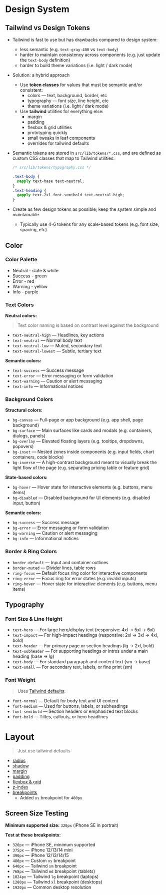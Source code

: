# Design System

## Tailwind vs Design Tokens

- Tailwind is fast to use but has drawbacks compared to design system:
  - less semantic (e.g. `text-gray-400` vs `text-body`)
  - harder to maintain consistency across components (e.g. just update the `text-body` definition)
  - harder to build theme variations (i.e. light / dark mode)
- Solution: a hybrid approach
  - Use **token classes** for values that must be semantic and/or consistent:
    - colors — text, background, border, etc
    - typography — font size, line height, etc
    - theme variations (i.e. light / dark mode)
  - Use **tailwind** utilities for everything else:
    - margin
    - padding
    - flexbox & grid utilities
    - prototyping quickly
    - small tweaks in leaf components
    - overrides for tailwind defaults
- Semantic tokens are stored in `src/lib/tokens/*.css`, and are defined as custom CSS classes that map to Tailwind utilities:

  ```css
  /* src/lib/tokens/typography.css */

  .text-body {
    @apply text-base text-neutral;
  }
  .text-heading {
    @apply text-2xl font-semibold text-neutral-high;
  }
  ```

- Create as few design tokens as possible; keep the system simple and maintainable.
  - Typically use 4-6 tokens for any scale-based tokens (e.g. font size, spacing, etc)

## Color

### Color Palette

- Neutral - slate & white
- Success - green
- Error - red
- Warning - yellow
- Info - purple

### Text Colors

**Neutral colors:**

> Text color naming is based on contrast level against the background

- `text-neutral-high` — Headlines, key actions
- `text-neutral` — Normal body text
- `text-neutral-low` — Muted, secondary text
- `text-neutral-lowest` — Subtle, tertiary text

**Semantic colors:**

- `text-success` — Success message
- `text-error` — Error messaging or form validation
- `text-warning` — Caution or alert messaging
- `text-info` — Informational notices

### Background Colors

**Structural colors:**

- `bg-canvas` — Full-page or app background (e.g. app shell, page background)
- `bg-surface` — Main surfaces like cards and modals (e.g. containers, dialogs, panels)
- `bg-overlay` — Elevated floating layers (e.g. tooltips, dropdowns, popovers)
- `bg-inset` — Nested zones inside components (e.g. input fields, chart containers, code blocks)
- `bg-inverse` — A high-contrast background meant to visually break the light flow of the page (e.g. separating pricing table or feature grid)

**State-based colors:**

- `bg-hover` — Hover state for interactive elements (e.g. buttons, menu items)
- `bg-disabled` — Disabled background for UI elements (e.g. disabled input, button)

**Semantic colors:**

- `bg-success` — Success message
- `bg-error` — Error messaging or form validation
- `bg-warning` — Caution or alert messaging
- `bg-info` — Informational notices

### Border & Ring Colors

- `border-default` — Input and container outlines
- `border-muted` — Divider lines, table rows
- `ring-focus` — Default focus ring color for interactive components
- `ring-error` — Focus ring for error states (e.g. invalid inputs)
- `ring-hover` — Hover state for interactive elements (e.g. buttons, menu items)

## Typography

### Font Size & Line Height

- `text-hero` — For large hero/display text (responsive: 4xl → 5xl → 6xl)
- `text-impact` — For high-impact headings (responsive: 2xl → 3xl → 4xl, bold)
- `text-header` — For primary page or section headings (lg → 2xl, bold)
- `text-subheader` — For supporting headings or intros under a main heading (base → lg)
- `text-body` — For standard paragraph and content text (sm → base)
- `text-small` — For secondary text, labels, or fine print (sm)

### Font Weight

> Uses [Tailwind defaults](https://tailwindcss.com/docs/font-weight):

- `font-normal` — Default for body text and UI content
- `font-medium` — Used for buttons, labels, or subheadings
- `font-semibold` — Section headers or emphasized text blocks
- `font-bold` — Titles, callouts, or hero headlines

# Layout

> Just use tailwind defaults

- [radius](https://tailwindcss.com/docs/border-radius)
- [shadow](https://tailwindcss.com/docs/box-shadow)
- [margin](https://tailwindcss.com/docs/margin)
- [padding](https://tailwindcss.com/docs/padding)
- [flexbox & grid](https://tailwindcss.com/docs/flex)
- [z-index](https://tailwindcss.com/docs/z-index)
- [breakpoints](https://tailwindcss.com/docs/breakpoints)
  - Added `xs` breakpoint for `480px`

## Screen Size Testing

**Minimum supported size:** `320px` (iPhone SE in portrait)

**Test at these breakpoints:**

- `320px` — iPhone SE, minimum supported
- `375px` — iPhone 12/13/14 mini
- `390px` — iPhone 12/13/14/15
- `480px` — Custom `xs` breakpoint
- `640px` — Tailwind `sm` breakpoint
- `768px` — Tailwind `md` breakpoint (tablets)
- `1024px` — Tailwind `lg` breakpoint (laptops)
- `1280px` — Tailwind `xl` breakpoint (desktops)
- `1920px` — Common desktop resolution
